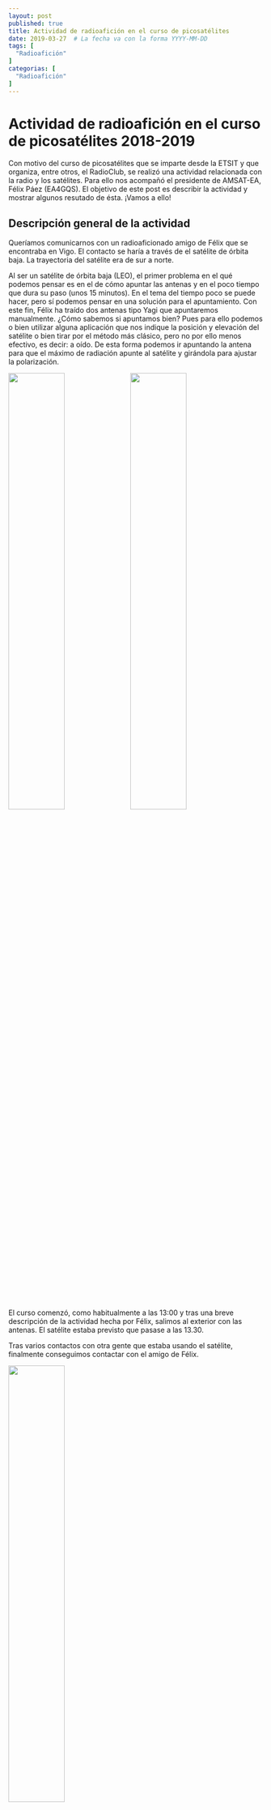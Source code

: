```yaml
---
layout: post
published: true
title: Actividad de radioafición en el curso de picosatélites
date: 2019-03-27  # La fecha va con la forma YYYY-MM-DD
tags: [
  "Radioafición"
]
categorias: [
  "Radioafición"
]
---
```


# Actividad de radioafición en el curso de picosatélites 2018-2019

Con motivo del curso de picosatélites que se imparte desde la ETSIT y que organiza, entre otros, el RadioClub, se realizó una actividad relacionada con la radio y los satélites. Para ello nos acompañó el presidente de AMSAT-EA, Félix Páez (EA4GQS). El objetivo de este post es describir la actividad y mostrar algunos resutado de ésta. ¡Vamos a ello!

## Descripción general de la actividad

Queríamos comunicarnos con un radioaficionado amigo de Félix que se encontraba en Vigo. El contacto se haría a través de el satélite de órbita baja. La trayectoria del satélite era de sur a norte.

Al ser un satélite de órbita baja (LEO), el primer problema en el qué podemos pensar es en el de cómo apuntar las antenas y en el poco tiempo que dura su paso (unos 15 minutos). En el tema del tiempo poco se puede hacer, pero sí podemos pensar en una solución para el apuntamiento. Con este fin, Félix ha traído dos antenas tipo Yagi que apuntaremos manualmente. ¿Cómo sabemos si apuntamos bien? Pues para ello podemos o bien utilizar alguna aplicación que nos indique la posición y elevación del satélite o bien tirar por el método más clásico, pero no por ello menos efectivo, es decir: a oído. De esta forma podemos ir apuntando la antena para que el máximo de radiación apunte al satélite y girándola para ajustar la polarización. 


<img src="/blog/2019-03-27/santi.jpeg" width="47%">



<img src="/blog/2019-03-27/app.jpeg" width="47%">
               
        
El curso comenzó, como habitualmente a las 13:00 y tras una breve descripción de la actividad hecha por Félix, salimos al exterior con las antenas. El satélite estaba previsto que pasase a las 13.30. 


Tras varios contactos con otra gente que estaba usando el satélite, finalmente conseguimos contactar con el amigo de Félix. 

<img src="/blog/2019-03-27/antena.jpeg" width="47%">
        


Al finalizar la actividad y tras el paso del satélite, volvimos a las aulas donde Félix comento cuestiones relacionadas con las actividades que lleva a cabo AMSAT-EA (podéis encontrar más información en su [página web](https://www.amsat-ea.org/))


## Conclusiones

Como conclusión general de la actividad, desde el RadioClub queremos, lo primero, agradecer a Félix su entrega y la posibilidad que nos ha dado de ver esta demostración. Por otro lado, creemos que es algo muy positivo que actividades como esta tengan lugar dentro del curso ya que nos acercan a este mundo de una forma muy llamativa y didáctica. Además, ayuda a conocer las limitaciones en la radioafición por satélite desde el punto de vista de la radio. 

Esperamos que en los años que vienen, este tipo de actividades puedan seguirse realizando.


## Comentarios del Curso 


La descripción de la actividad forma parte del curso de picosatélites que el RadioClub lleva impulsando un par de años. Por eso, consideramos tambien necesario hacer de forma breve una valoración del curso.

Como breve descripción del curso, cabe comentar que es una oportunidad para introducirse en el mundillo de los satélites, picosatélites, radiodifusión y radioafición. 

Se realiza primero una introducción a las radiocomunicaciones y comunicaciones con satélites. El resto del curso se centra en satélites y picosatélites. 

También se sale del aula para realizar actividades como la anteriormente descrita. Ha servido de acercamiento a lo que el curso expone, un acercamiento más práctico y que seguro que repetiremos. 

Por último comentar que el RadioClub tiene la intención de seguir propulsando esta actividad, queriendo que el próximo año sea mejor incluso. 

<img src="/blog/2019-03-27/foto.jpg" width="47%">

